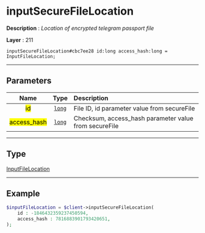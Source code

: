 # inputSecureFileLocation

**Description** : *Location of encrypted telegram passport file*

**Layer** : 211

```tl
inputSecureFileLocation#cbc7ee28 id:long access_hash:long = InputFileLocation;
```

---

## Parameters

| Name | Type | Description |
| :---: | :---: | :--- |
| <mark>id</mark> | [`long`](type/long) | File ID, id parameter value from secureFile |
| <mark>access_hash</mark> | [`long`](type/long) | Checksum, access_hash parameter value from secureFile |

---

## Type

[InputFileLocation](type/InputFileLocation)

---

## Example

```php
$inputFileLocation = $client->inputSecureFileLocation(
	id : -1846432359237450594,
	access_hash : 7816883901793420651,
);
```